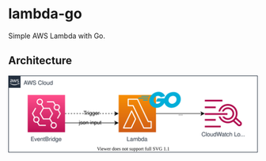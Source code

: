 # lambda-go

Simple AWS Lambda with Go.

## Architecture

![architecture](img/architecture.drawio.svg)
